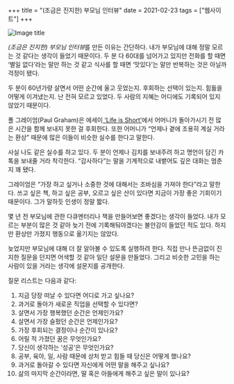+++
title = "(조금은 진지한) 부모님 인터뷰"
date = 2021-02-23
tags = ["웹사이트"]
+++

![Image title](https://bear-images.sfo2.cdn.digitaloceanspaces.com/kang-1662214193.PNG)

*(조금은 진지한) 부모님 인터뷰*를 만든 이유는 간단하다. 내가 부모님에 대해 정말 모르는 것 같다는 생각이 들었기 때문이다. 두 분 다 60대를 넘어가고 있지만 전화를 할 때면 ‘별일 없다’라는 말만 하는 것 같고 식사를 할 때면 ‘맛있다’는 말만 반복하는 것은 아닐까 걱정이 됐다.

두 분이 60년가량 살면서 어떤 순간에 울고 웃었는지. 후회하는 선택이 있는지. 힘듦을 어떻게 이겨냈는지. 난 전혀 모르고 있었다. 두 사람의 지혜는 어디에도 기록되어 있지 않았기 때문이다.

폴 그레이엄(Paul Graham)은 에세이[ ‘Life is Short’](http://www.paulgraham.com/vb.html)에서 어머니가 돌아가시기 전 많은 시간을 함께 보내지 못한 걸 후회한다. 또한 어머니가 “언제나 곁에 조용히 계실 거라는 환상” 때문에 많은 이들이 비슷한 실수를 한다고 말한다.

사실 나도 같은 실수를 하고 있다. 두 분이 언제나 김치를 보내주려 하고 명언이 담긴 카톡을 보내줄 거라 착각한다. “감사하다”는 말을 기계적으로 내뱉어도 깊은 대화는 멈춘 지 꽤 됐다.

그레이엄은 “가장 하고 싶거나 소중한 것에 대해서는 조바심을 가져야 한다”라고 말한다. 쓰고 싶은 책, 하고 싶은 공부, 오르고 싶은 산이 있다면 지금이 가장 좋은 기회이기 때문이다. 그가 말하듯 인생이 정말 짧다.

몇 년 전 부모님에 관한 다큐멘터리나 책을 만들어보면 좋겠다는 생각이 들었다. 내가 모르는 부분이 많은 것 같아 늦기 전에 기록해둬야겠다는 불안감이 들었던 적도 있다. 하지만 환상만 가졌지 행동으로 옮기지는 않았다.

늦었지만 부모님에 대해 더 잘 알아볼 수 있도록 실행하려 한다. 직접 만나 뜬금없이 진지한 질문을 던지면 어색할 것 같아 일단 설문을 만들었다. 그리고 비슷한 고민을 하는 사람이 있을 거라는 생각에 설문지를 공개한다.

질문 리스트는 다음과 같다:

1. 지금 당장 떠날 수 있다면 어디로 가고 싶나요?
2. 과거로 돌아가 새로운 직업을 선택할 수 있다면?
3. 살면서 가장 행복했던 순간은 언제인가요?
4. 살면서 가장 슬펐던 순간은 언제인가요?
5. 가장 후회되는 결정이나 순간이 있나요?
6. 어릴 적 가졌던 꿈은 무엇인가요?
7. 당신이 생각하는 ‘성공’은 무엇인가요?
8. 공부, 육아, 일, 사람 때문에 상처 받고 힘들 때 당신은 어떻게 했나요?
9. 과거로 돌아갈 수 있다면 자신에게 어떤 말을 해주고 싶나요?
10. 삶의 마지막 순간이라면, 딸 혹은 아들에게 해주고 싶은 말이 있나요?